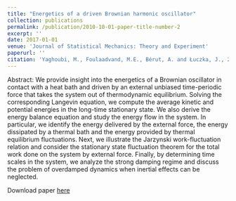 ```yaml
---
title: "Energetics of a driven Brownian harmonic oscillator"
collection: publications
permalink: /publication/2010-10-01-paper-title-number-2
excerpt: ''
date: 2017-01-01
venue: 'Journal of Statistical Mechanics: Theory and Experiment'
paperurl: ''
citation: 'Yaghoubi, M., Foulaadvand, M.E., Bérut, A. and Łuczka, J., 2017. Energetics of a driven Brownian harmonic oscillator. Journal of Statistical Mechanics: Theory and Experiment, 2017(11), p.113206.'
---
```


Abstract:
We provide insight into the energetics of a Brownian oscillator in contact with a heat bath and driven by an external unbiased time-periodic force that takes the system out of thermodynamic equilibrium. Solving the corresponding Langevin equation, we compute the average kinetic and potential energies in the long-time stationary state. We also derive the energy balance equation and study the energy flow in the system. In particular, we identify the energy delivered by the external force, the energy dissipated by a thermal bath and the energy provided by thermal equilibrium fluctuations. Next, we illustrate the Jarzynski work-fluctuation relation and consider the stationary state fluctuation theorem for the total work done on the system by external force. Finally, by determining time scales in the system, we analyze the strong damping regime and discuss the problem of overdamped dynamics when inertial effects can be neglected.

Download paper [here](https://iopscience.iop.org/article/10.1088/1742-5468/aa9346/meta)
